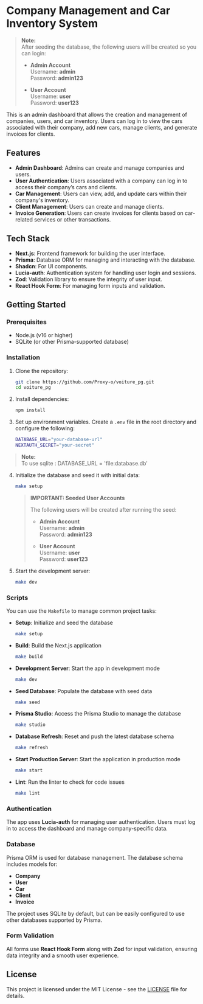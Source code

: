 
# Company Management and Car Inventory System

> **Note:**  
> After seeding the database, the following users will be created so you can login:
> 
> - **Admin Account**  
>   Username: **admin**  
>   Password: **admin123**
> 
> - **User Account**  
>   Username: **user**  
>   Password: **user123**

This is an admin dashboard that allows the creation and management of companies, users, and car inventory. Users can log in to view the cars associated with their company, add new cars, manage clients, and generate invoices for clients.

## Features

- **Admin Dashboard**: Admins can create and manage companies and users.
- **User Authentication**: Users associated with a company can log in to access their company’s cars and clients.
- **Car Management**: Users can view, add, and update cars within their company's inventory.
- **Client Management**: Users can create and manage clients.
- **Invoice Generation**: Users can create invoices for clients based on car-related services or other transactions.

## Tech Stack

- **Next.js**: Frontend framework for building the user interface.
- **Prisma**: Database ORM for managing and interacting with the database.
- **Shadcn**: For UI components.
- **Lucia-auth**: Authentication system for handling user login and sessions.
- **Zod**: Validation library to ensure the integrity of user input.
- **React Hook Form**: For managing form inputs and validation.

## Getting Started

### Prerequisites

- Node.js (v16 or higher)
- SQLite (or other Prisma-supported database)

### Installation

1. Clone the repository:
   ```bash
   git clone https://github.com/Proxy-o/voiture_pg.git
   cd voiture_pg
   ```

2. Install dependencies:
   ```bash
   npm install
   ```

3. Set up environment variables. Create a `.env` file in the root directory and configure the following:
   ```bash
   DATABASE_URL="your-database-url"
   NEXTAUTH_SECRET="your-secret"
   ```
 > **Note:**  
To use sqlite : 
    DATABASE_URL = 'file:database.db'


4. Initialize the database and seed it with initial data:
   ```bash
   make setup
   ```

   > **IMPORTANT: Seeded User Accounts**
   > 
   > The following users will be created after running the seed:
   > 
   > - **Admin Account**  
   >   Username: **admin**  
   >   Password: **admin123**
   > 
   > - **User Account**  
   >   Username: **user**  
   >   Password: **user123**

5. Start the development server:
   ```bash
   make dev
   ```

### Scripts

You can use the `Makefile` to manage common project tasks:

- **Setup**: Initialize and seed the database
  ```bash
  make setup
  ```

- **Build**: Build the Next.js application
  ```bash
  make build
  ```

- **Development Server**: Start the app in development mode
  ```bash
  make dev
  ```

- **Seed Database**: Populate the database with seed data
  ```bash
  make seed
  ```

- **Prisma Studio**: Access the Prisma Studio to manage the database
  ```bash
  make studio
  ```

- **Database Refresh**: Reset and push the latest database schema
  ```bash
  make refresh
  ```

- **Start Production Server**: Start the application in production mode
  ```bash
  make start
  ```

- **Lint**: Run the linter to check for code issues
  ```bash
  make lint
  ```

### Authentication

The app uses **Lucia-auth** for managing user authentication. Users must log in to access the dashboard and manage company-specific data.

### Database

Prisma ORM is used for database management. The database schema includes models for:

- **Company**
- **User**
- **Car**
- **Client**
- **Invoice**

The project uses SQLite by default, but can be easily configured to use other databases supported by Prisma.

### Form Validation

All forms use **React Hook Form** along with **Zod** for input validation, ensuring data integrity and a smooth user experience.

## License

This project is licensed under the MIT License - see the [LICENSE](LICENSE) file for details.

